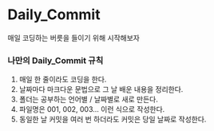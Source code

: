 # Daily_Commit
매일 코딩하는 버릇을 들이기 위해 시작해보자



### 나만의 Daily_Commit 규칙
1. 매일 한 줄이라도 코딩을 한다.
2. 날짜마다 마크다운 문법으로 그 날 배운 내용을 정리한다.
3. 폴더는 공부하는 언어별 / 날짜별로 새로 만든다.
4. 파일명은 001, 002, 003... 이런 식으로 작성한다.
5. 동일한 날 커밋을 여러 번 하더라도 커밋은 당일 날짜로 작성한다.


